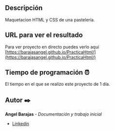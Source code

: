 ## Descripción
Maquetacion HTML y CSS de una pastelería.

## URL para ver el resultado
Para ver proyecto en directo puedes verlo aquí [https://barajasangel.github.io/PracticaHtml/](https://barajasangel.github.io/PracticaHtml/)

## Tiempo de programación ⏰
El tiempo en el que se realizo este proyecto de 1 día.

## Autor ✒️
**Angel Barajas** - *Documentación y trabajo inicial*
* [Linkedin](https://www.linkedin.com/in/luis-angel-barajas-arroyo-616345211/)
